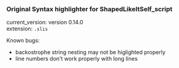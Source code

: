 ### Original Syntax highlighter for ShapedLikeItSelf_script
current_version: version 0.14.0\
extension: `.slis`

Known bugs:
* backostrophe string nesting may not be higlighted properly
* line numbers don't work properly with long lines

